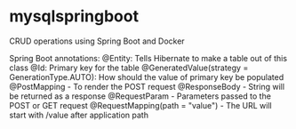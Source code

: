 # mysqlspringboot
CRUD operations using Spring Boot and Docker

Spring Boot annotations:
@Entity: Tells Hibernate to make a table out of this class
@Id: Primary key for the table
@GeneratedValue(strategy = GenerationType.AUTO): How should the value of primary key be populated
@PostMapping - To render the POST request
@ResponseBody - String will be returned as a response
@RequestParam - Parameters passed to the POST or GET request
@RequestMapping(path = "value") - The URL will start with /value after application path
